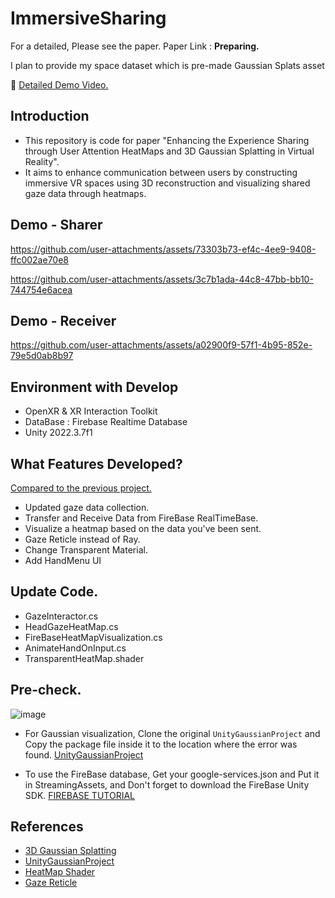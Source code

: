 # ImmersiveSharing
For a detailed, Please see the paper. Paper Link : **Preparing.**

I plan to provide my space dataset which is pre-made Gaussian Splats asset

🎥 [Detailed Demo Video.](https://www.youtube.com/watch?v=FXJdRBDzgeY)

## Introduction
- This repository is code for paper "Enhancing the Experience Sharing through User Attention HeatMaps and 3D Gaussian Splatting in Virtual Reality".
- It aims to enhance communication between users by constructing immersive VR spaces using 3D reconstruction and visualizing shared gaze data through heatmaps. 

## Demo - Sharer
https://github.com/user-attachments/assets/73303b73-ef4c-4ee9-9408-ffc002ae70e8

https://github.com/user-attachments/assets/3c7b1ada-44c8-47bb-bb10-744754e6acea

## Demo - Receiver
https://github.com/user-attachments/assets/a02900f9-57f1-4b95-852e-79e5d0ab8b97


 ## Environment with Develop
- OpenXR & XR Interaction Toolkit
- DataBase : Firebase Realtime Database
- Unity 2022.3.7f1

 ## What Features Developed?
 [Compared to the previous project.](https://youtu.be/bYPWlAqcOMY)
- Updated gaze data collection.
- Transfer and Receive Data from FireBase RealTimeBase.
- Visualize a heatmap based on the data you've been sent.
- Gaze Reticle instead of Ray.
- Change Transparent Material.
- Add HandMenu UI

 ## Update Code.
- GazeInteractor.cs
- HeadGazeHeatMap.cs
- FireBaseHeatMapVisualization.cs
- AnimateHandOnInput.cs
- TransparentHeatMap.shader

 ## Pre-check.
![image](https://github.com/user-attachments/assets/977cf570-8976-47ab-9cbd-bd33bd1e15d3)

- For Gaussian visualization, Clone the original `UnityGaussianProject` and Copy the package file inside it to the location where the error was found. [UnityGaussianProject](https://github.com/aras-p/UnityGaussianSplatting)

- To use the FireBase database, Get your google-services.json and Put it in StreamingAssets, and Don't forget to download the FireBase Unity SDK. [FIREBASE TUTORIAL](https://www.youtube.com/watch?v=hAa5exkTsKI&t=344s)
  
 ## References
- [3D Gaussian Splatting](https://github.com/graphdeco-inria/gaussian-splatting)
- [UnityGaussianProject](https://github.com/aras-p/UnityGaussianSplatting)
- [HeatMap Shader](https://github.com/ericalbers/UnityHeatmapShader?tab=readme-ov-file)
- [Gaze Reticle](https://assetstore.unity.com/packages/tools/camera/vr-gaze-interaction-system-241337)
